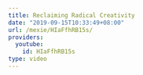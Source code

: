 ```yaml
---
title: Reclaiming Radical Creativity
date: "2019-09-15T10:33:49+08:00"
url: /mexie/HIaFfhRB15s/
providers:
  youtube:
    id: HIaFfhRB15s
type: video
---
```

